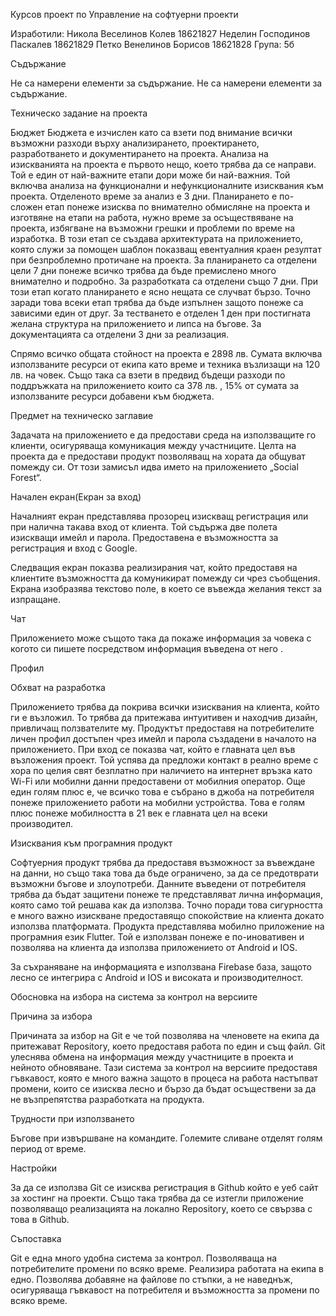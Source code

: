 
Курсов проект
по
Управление на софтуерни проекти



Изработили:
Никола Веселинов Колев 18621827
Неделин Господинов Паскалев 18621829
Петко Венелинов Борисов 18621828
Група: 5б


Съдържание


Не са намерени елементи за съдържание.
Не са намерени елементи за съдържание.
 

Техническо задание на проекта

Бюджет
Бюджета е изчислен като са взети под внимание всички възможни разходи върху анализирането, проектирането, разработването и документирането на проекта.
Анализа на изискванията на проекта е първото нещо, което трябва да се направи. Той е един от най-важните етапи дори може би най-важния. Той включва анализа на функционални и нефункционалните изисквания към проекта. Отделеното време за анализ е 3 дни.
Планирането е по-сложен етап понеже изисква по внимателно обмисляне на проекта и изготвяне на етапи на работа, нужно време за осъществяване на проекта, избягване на възможни грешки и проблеми по време на изработка. В този етап се създава архитектурата на приложението, която служи за помощен шаблон показващ евентуалния краен резултат при безпроблемно протичане на проекта. За планирането са отделени цели 7 дни понеже всичко трябва да бъде премислено много внимателно и подробно.
За разработката са отделени също 7 дни. При този етап когато планирането е ясно нещата се случват бързо. Точно заради това всеки етап трябва да бъде изпълнен защото понеже са зависими един от друг.
За тестването е отделен 1 ден при постигната желана структура на приложението и липса на бъгове.
За документацията са отделени 3 дни за реализация.

Спрямо всичко общата стойност на проекта е 2898 лв. 	Сумата включва използваните ресурси от екипа като време и техника възлизащи на 120 лв. на човек. Също така са взети в предвид  бъдещи разходи по поддръжката на приложението които са 378 лв. , 
15% от сумата за използваните ресурси добавени към  бюджета.


Предмет на техническо заглавие

Задачата на приложението е да предостави среда на използващите го клиенти, осигуряваща комуникация между участниците. Целта на проекта да е предостави продукт позволяващ на хората да общуват помежду си. От този замисъл идва името на приложението „Social Forest“.

Начален екран(Екран за вход)

Началният екран представлява прозорец изискващ регистрация или при налична такава вход от клиента. Той съдържа две полета изискващи имейл и парола. Предоставена е възможността за регистрация и вход с Google.


Следващия екран показва реализирания чат, който предоставя на клиентите възможността да комуникират помежду си чрез съобщения. Екрана изобразява текстово поле, в което се въвежда желания текст за изпращане. 

Чат


Приложението може същото така да покаже информация за човека с когото си пишете посредством информация въведена от него .

Профил


Обхват на разработка

Приложението трябва да покрива всички изисквания на клиента, който ги е възложил. То трябва да притежава интуитивен и находчив дизайн, привличащ ползвателите му. Продуктът предоставя на потребителите личен профил достъпен чрез имейл и парола създадени в началото на приложението. При вход се показва чат, който е главната цел във възложения проект. Той успява да предложи контакт в реално време с хора по целия свят безплатно при наличието на интернет връзка като Wi-Fi или мобилни данни предоставени от мобилния оператор. Още един голям плюс е, че всичко това е събрано в джоба на потребителя понеже приложението работи на мобилни устройства. Това е голям плюс понеже мобилността в 21 век е главната цел на всеки производител.

Изисквания към програмния продукт

Софтуерния продукт трябва да предоставя възможност за въвеждане на данни, но също така това да бъде ограничено, за да се предотврати възможни бъгове и злоупотреби. Данните въведени от потребителя трябва да бъдат защитени понеже те представляват лична информация, която само той решава как да използва. Точно поради това сигурността е много важно изискване предоставящо спокойствие на клиента докато използва платформата.
Продукта представлява мобилно приложение на програмния език Flutter. Той е използван понеже е по-иновативен и позволява на клиента да използва приложението от Android и IOS.

За съхраняване на информацията е използвана Firebase база, защото лесно се интегрира с Android и IOS и високата и производителност.



Обосновка на избора на система за контрол на версиите

Причина за избора

Причината за избор на Git e че той позволява на членовете на екипа да притежават Repository, което предоставя работа по един и същ файл. Git улеснява обмена на информация между участниците в проекта  и нейното обновяване. Тази система за контрол на версиите предоставя гъвкавост, която е много важна защото в процеса на работа настъпват промени, които се изисква лесно и бързо да бъдат осъществени за да не възпрепятства разработката на продукта.

Трудности при използването 

Бъгове при извършване на командите. Големите сливане отделят голям период от време.

Настройки

За да се използва  Git  се изисква регистрация в Github който е уеб сайт за хостинг на проекти. Също така трябва да се изтегли приложение позволяващо реализацията на локално Repository, което се свързва с това в Github.

Съпоставка 

Git е една много удобна система за контрол. Позволяваща на потребителите промени по всяко време. Реализира работата на екипа в едно. Позволява добавяне на файлове по стъпки, а не наведнъж, осигуряваща гъвкавост на потребителя и възможността за промени по всяко време.
